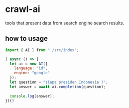 # crawl-ai
tools that present data from search engine search results.

## how to usage

```javascript
import { AI } from "./src/index";

( async () => {
  let ai = new AI({
    language: "id",
    engine: "google"
  });
  let question = "siapa presiden Indonesia ?";
  let answer = await ai.completion(question);
  
  console.log(answer);
})()
```